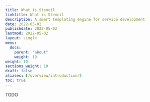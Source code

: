 ```yaml
---
title: What is Stencil
linktitle: What is Stencil
description: A smart templating engine for service development
date: 2022-05-02
publishdate: 2022-05-02
lastmod: 2022-05-02
layout: single
menu:
  docs:
    parent: "about"
    weight: 10
weight: 10
sections_weight: 10
draft: false
aliases: [/overview/introduction/]
toc: true
---
```


TODO
